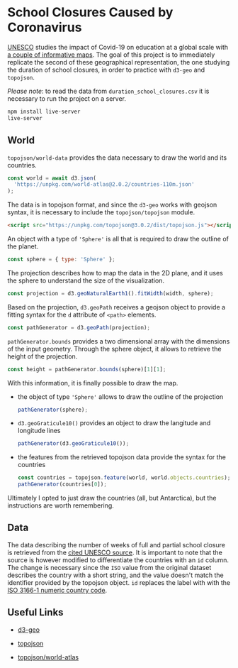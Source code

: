# School Closures Caused by Coronavirus

[UNESCO](https://en.unesco.org) studies the impact of Covid-19 on education at a global scale with [a couple of informative maps](https://en.unesco.org/covid19/educationresponse). The goal of this project is to immediately replicate the second of these geographical representation, the one studying the duration of school closures, in order to practice with `d3-geo` and `topojson`.

_Please note_: to read the data from `duration_school_closures.csv` it is necessary to run the project on a server.

```bash
npm install live-server
live-server
```

## World

`topojson/world-data` provides the data necessary to draw the world and its countries.

```js
const world = await d3.json(
  'https://unpkg.com/world-atlas@2.0.2/countries-110m.json'
);
```

The data is in topojson format, and since the `d3-geo` works with geojson syntax, it is necessary to include the `topojson/topojson` module.

```html
<script src="https://unpkg.com/topojson@3.0.2/dist/topojson.js"></script>
```

An object with a type of `'Sphere'` is all that is required to draw the outline of the planet.

```js
const sphere = { type: 'Sphere' };
```

The projection describes how to map the data in the 2D plane, and it uses the sphere to understand the size of the visualization.

```js
const projection = d3.geoNaturalEarth1().fitWidth(width, sphere);
```

Based on the projection, `d3.geoPath` receives a geojson object to provide a fitting syntax for the `d` attribute of `<path>` elements.

```js
const pathGenerator = d3.geoPath(projection);
```

`pathGenerator.bounds` provides a two dimensional array with the dimensions of the input geometry. Through the sphere object, it allows to retrieve the height of the projection.

```js
const height = pathGenerator.bounds(sphere)[1][1];
```

With this information, it is finally possible to draw the map.

- the object of type `'Sphere'` allows to draw the outline of the projection

  ```js
  pathGenerator(sphere);
  ```

- `d3.geoGraticule10()` provides an object to draw the langitude and longitude lines

  ```js
  pathGenerator(d3.geoGraticule10());
  ```

- the features from the retrieved topojson data provide the syntax for the countries

  ```js
  const countries = topojson.feature(world, world.objects.countries);
  pathGenerator(countries[0]);
  ```

Ultimately I opted to just draw the countries (all, but Antarctica), but the instructions are worth remembering.

## Data

The data describing the number of weeks of full and partial school closure is retrieved from the [cited UNESCO source](https://en.unesco.org/covid19/educationresponse). It is important to note that the source is however modified to differentiate the countries with an `id` column. The change is necessary since the `ISO` value from the original dataset describes the country with a short string, and the value doesn't match the identifier provided by the topojson object. `id` replaces the label with with the [ISO 3166-1 numeric country code](https://en.wikipedia.org/wiki/ISO_3166-1_numeric).

## Useful Links

- [d3-geo](https://github.com/d3/d3-geo)

- [topojson](https://github.com/topojson/topojson)

- [topojson/world-atlas](https://github.com/topojson/world-atlas)
